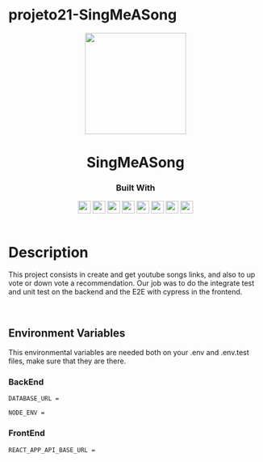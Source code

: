 # projeto21-SingMeASong

<p align="center">
  <img  src="https://notion-emojis.s3-us-west-2.amazonaws.com/prod/svg-twitter/1f399-fe0f.svg" height="200px">
</p>
<h1 align="center">
  SingMeASong
</h1>
<div align="center">

  <h3>Built With</h3>

  <img src="https://img.shields.io/badge/PostgreSQL-316192?style=for-the-badge&logo=postgresql&logoColor=white" height="25px"/>
    <img src="https://img.shields.io/badge/Jest-316192?style=for-the-badge&logo=jest&logoColor=white" height="25px"/>
  <img src="https://img.shields.io/badge/Cypress-316192?style=for-the-badge&logo=cypress&logoColor=white" height="25px"/>
  <img src="https://img.shields.io/badge/TypeScript-007ACC?style=for-the-badge&logo=typescript&logoColor=white" height="25px"/>
    <img src="https://img.shields.io/badge/Express.js-404D59?style=for-the-badge&logo=express.js&logoColor=white" height="25px"/>
  <img src="https://img.shields.io/badge/Node.js-43853D?style=for-the-badge&logo=node.js&logoColor=white" height="25px"/>
   <img src="https://img.shields.io/badge/React-316192?style=for-the-badge&logo=react&logoColor=white" height="25px"/>
  <img src="https://img.shields.io/badge/Prisma-316192?style=for-the-badge&logo=prisma&logoColor=white" height="25px"/>

</div>

<br/>

# Description

This project consists in create and get youtube songs links, and also to up vote or down vote a recommendation. Our job was to do the integrate test and unit test on the backend and the E2E with cypress in the frontend.

</br>

## Environment Variables

This environmental variables are needed both on your .env and .env.test files, make sure that they are there.

### BackEnd

`DATABASE_URL =`

`NODE_ENV =`

### FrontEnd

`REACT_APP_API_BASE_URL =`

</br>
